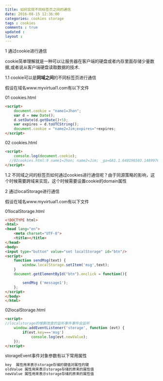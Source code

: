 ```yaml
---
title: 如何实现不同标签页之间的通信
date: 2016-08-15 12:36:00
categories: cookies storage
tags : cookies
comments : true 
updated : 
layout : 
---
```


1 通过cookie进行通信 

cookie简单理解就是一种可以让服务器在客户端的硬盘或者内存里面存储少量数据,或者说从客户端硬盘读取数据的技术.

1.1 cookie可以是**同域之间**的不同标签页进行通信

假设在域名www.myvirtual1.com有以下文件

01 cookies.html

```html
<script>
    document.cookie = "name1=Jhon";
    var d = new Date();
    d.setDate(d.getDate()+5);
    var expires = d.toUTCString();
    document.cookie = "name2=Jim;expires="+expires;
</script>
```

02 cookies.html

```html
<script>
    console.log(document.cookie);
  //02cookies.html:9 name1=Jhon; name2=Jim; _ga=GA1.1.648196503.1489976857
</script>
```

1.2 不同域之间的标签页如何通过cookies进行通信呢？由于同源策略的影响，这个时候需要跨域来实现，这个时候需要设置cookie的domain属性

2 通过localStorage进行通信

假设在域名www.myvirtual1.com有以下文件

01localStorage.html

```html
<!DOCTYPE html>
<html>
<head lang="en">
    <meta charset="UTF-8">
    <title></title>
</head>
<body>
<input type="button" value="set localStorage" id="btn"/>
<script>
    function sendMsg(text) {
        window.localStorage.setItem('msg',text);
    }
    document.getElementById("btn").onclick = function(){

        sendMsg ('message1');
    };
</script>
</body>
</html>
```

02localStorage.html

```html
<script>
//localstorage的增删改查的监听事件事件会监听
    window.addEventListener('storage', function (evt) {
        if(evt.key==='msg')
            console.log(evt.newValue);
    });
</script>
```

storageEvent事件对象参数有以下常用属性

```javascript
key  属性用来表示storage存储的键值对属性的键
oldValue 属性用来表示storage存储的原来的属性值
newValue 属性用来表示storage存储的原来的属性值
```

